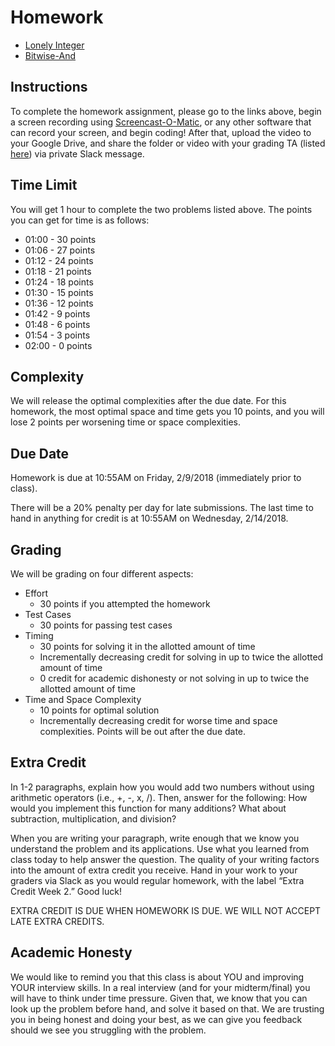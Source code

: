# Homework
- [Lonely Integer](https://www.hackerrank.com/challenges/ctci-lonely-integer/problem)
- [Bitwise-And](https://www.hackerrank.com/challenges/30-bitwise-and/problem)
  
## Instructions
  
To complete the homework assignment, please go to the links above, begin a screen recording using [Screencast-O-Matic](https://screencast-o-matic.com/), or any other software that can record your screen, and begin coding! After that, upload the video to your Google Drive, and share the folder or video with your grading TA (listed [here](https://github.com/UMD-CS-STICs/389Ospring18/blob/master/Grading%20TA%20Assignments.pdf)) via private Slack message.

## Time Limit

You will get 1 hour to complete the two problems listed above. The points you can get for time is as follows:
  - 01:00 - 30 points
  - 01:06 - 27 points
  - 01:12 - 24 points
  - 01:18 - 21 points
  - 01:24 - 18 points
  - 01:30 - 15 points
  - 01:36 - 12 points
  - 01:42 - 9 points
  - 01:48 - 6 points
  - 01:54 - 3 points
  - 02:00 - 0 points
 
 ## Complexity
 
 We will release the optimal complexities after the due date. For this homework, the most optimal space and time gets you 10 points, and you will lose 2 points per worsening time or space complexities.

## Due Date
Homework is due at 10:55AM on Friday, 2/9/2018 (immediately prior to class). 

There will be a 20% penalty per day for late submissions. The last time to hand in anything for credit is at 10:55AM on Wednesday, 2/14/2018.

## Grading
We will be grading on four different aspects:
- Effort
  - 30 points if you attempted the homework
- Test Cases
  - 30 points for passing test cases
- Timing 
  - 30 points for solving it in the allotted amount of time
  - Incrementally decreasing credit for solving in up to twice the allotted amount of time
  - 0 credit for academic dishonesty or not solving in up to twice the allotted amount of time
- Time and Space Complexity
  - 10 points for optimal solution
  - Incrementally decreasing credit for worse time and space complexities. Points will be out after the due date.

## Extra Credit
In 1-2 paragraphs, explain how you would add two numbers without using arithmetic operators (i.e., +, -, x, /). Then, answer for the following: How would you implement this function for many additions? What about subtraction, multiplication, and division? 

When you are writing your paragraph, write enough that we know you understand the problem and its applications. Use what you learned from class today to help answer the question. The quality of your writing factors into the amount of extra credit you receive. Hand in your work to your graders via Slack as you would regular homework, with the label “Extra Credit Week 2.” Good luck!

EXTRA CREDIT IS DUE WHEN HOMEWORK IS DUE. WE WILL NOT ACCEPT LATE EXTRA CREDITS.

## Academic Honesty
We would like to remind you that this class is about YOU and improving YOUR interview skills. In a real interview (and for your midterm/final) you will have to think under time pressure. Given that, we know that you can look up the problem before hand, and solve it based on that. We are trusting you in being honest and doing your best, as we can give you feedback should we see you struggling with the problem.

